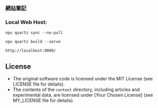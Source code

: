 ### [網站筆記](https://echoslayer.github.io/Financial-Research/)

### Local Web Host:
```
npx quartz sync --no-pull
```
```
npx quartz build --serve
```
```
http://localhost:8080/
```

## License

- The original software code is licensed under the MIT License (see LICENSE file for details).
- The contents of the `content` directory, including articles and experimental data, are licensed under [Your Chosen License] (see MY_LICENSE file for details).